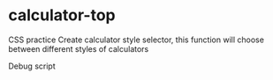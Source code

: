 # calculator-top

CSS practice
Create calculator style selector, this function will choose between different styles of calculators

Debug script    
